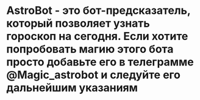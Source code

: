 # AstroBot - это бот-предсказатель, который позволяет узнать гороскоп на сегодня. Если хотите попробовать магию этого бота просто добавьте его в телеграмме @Magic_astrobot и следуйте его дальнейшим указаниям
